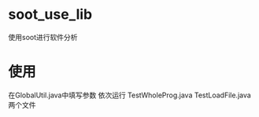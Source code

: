 # soot_use_lib
使用soot进行软件分析


# 使用
在GlobalUtil.java中填写参数
依次运行 TestWholeProg.java TestLoadFile.java两个文件
